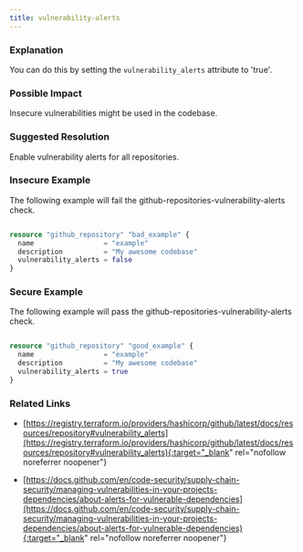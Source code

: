 ```yaml
---
title: vulnerability-alerts
---
```


### Explanation

You can do this by setting the <code>vulnerability_alerts</code> attribute to 'true'.

### Possible Impact
Insecure vulnerabilities might be used in the codebase.

### Suggested Resolution
Enable vulnerability alerts for all repositories.


### Insecure Example

The following example will fail the github-repositories-vulnerability-alerts check.

```terraform

resource "github_repository" "bad_example" {
  name        		   = "example"
  description 		   = "My awesome codebase"
  vulnerability_alerts = false
}

```



### Secure Example

The following example will pass the github-repositories-vulnerability-alerts check.

```terraform

resource "github_repository" "good_example" {
  name        		   = "example"
  description 		   = "My awesome codebase"
  vulnerability_alerts = true
}

```




### Related Links


- [https://registry.terraform.io/providers/hashicorp/github/latest/docs/resources/repository#vulnerability_alerts](https://registry.terraform.io/providers/hashicorp/github/latest/docs/resources/repository#vulnerability_alerts){:target="_blank" rel="nofollow noreferrer noopener"}

- [https://docs.github.com/en/code-security/supply-chain-security/managing-vulnerabilities-in-your-projects-dependencies/about-alerts-for-vulnerable-dependencies](https://docs.github.com/en/code-security/supply-chain-security/managing-vulnerabilities-in-your-projects-dependencies/about-alerts-for-vulnerable-dependencies){:target="_blank" rel="nofollow noreferrer noopener"}


